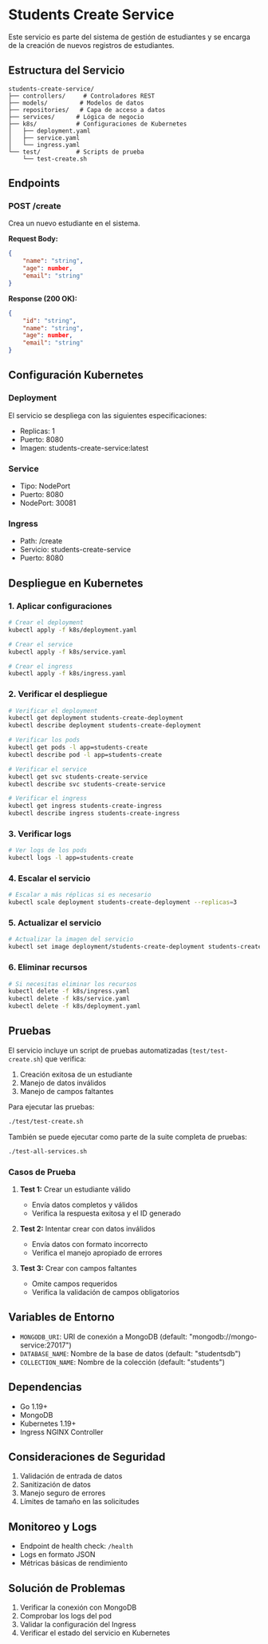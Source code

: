 # Students Create Service

Este servicio es parte del sistema de gestión de estudiantes y se encarga de la creación de nuevos registros de estudiantes.

## Estructura del Servicio

```
students-create-service/
├── controllers/     # Controladores REST
├── models/         # Modelos de datos
├── repositories/   # Capa de acceso a datos
├── services/      # Lógica de negocio
├── k8s/           # Configuraciones de Kubernetes
│   ├── deployment.yaml
│   ├── service.yaml
│   └── ingress.yaml
└── test/          # Scripts de prueba
    └── test-create.sh
```

## Endpoints

### POST /create
Crea un nuevo estudiante en el sistema.

**Request Body:**
```json
{
    "name": "string",
    "age": number,
    "email": "string"
}
```

**Response (200 OK):**
```json
{
    "id": "string",
    "name": "string",
    "age": number,
    "email": "string"
}
```

## Configuración Kubernetes

### Deployment
El servicio se despliega con las siguientes especificaciones:
- Replicas: 1
- Puerto: 8080
- Imagen: students-create-service:latest

### Service
- Tipo: NodePort
- Puerto: 8080
- NodePort: 30081

### Ingress
- Path: /create
- Servicio: students-create-service
- Puerto: 8080

## Despliegue en Kubernetes

### 1. Aplicar configuraciones
```bash
# Crear el deployment
kubectl apply -f k8s/deployment.yaml

# Crear el service
kubectl apply -f k8s/service.yaml

# Crear el ingress
kubectl apply -f k8s/ingress.yaml
```

### 2. Verificar el despliegue
```bash
# Verificar el deployment
kubectl get deployment students-create-deployment
kubectl describe deployment students-create-deployment

# Verificar los pods
kubectl get pods -l app=students-create
kubectl describe pod -l app=students-create

# Verificar el service
kubectl get svc students-create-service
kubectl describe svc students-create-service

# Verificar el ingress
kubectl get ingress students-create-ingress
kubectl describe ingress students-create-ingress
```

### 3. Verificar logs
```bash
# Ver logs de los pods
kubectl logs -l app=students-create
```

### 4. Escalar el servicio
```bash
# Escalar a más réplicas si es necesario
kubectl scale deployment students-create-deployment --replicas=3
```

### 5. Actualizar el servicio
```bash
# Actualizar la imagen del servicio
kubectl set image deployment/students-create-deployment students-create=students-create-service:nueva-version
```

### 6. Eliminar recursos
```bash
# Si necesitas eliminar los recursos
kubectl delete -f k8s/ingress.yaml
kubectl delete -f k8s/service.yaml
kubectl delete -f k8s/deployment.yaml
```

## Pruebas

El servicio incluye un script de pruebas automatizadas (`test/test-create.sh`) que verifica:

1. Creación exitosa de un estudiante
2. Manejo de datos inválidos
3. Manejo de campos faltantes

Para ejecutar las pruebas:
```bash
./test/test-create.sh
```

También se puede ejecutar como parte de la suite completa de pruebas:
```bash
./test-all-services.sh
```

### Casos de Prueba

1. **Test 1:** Crear un estudiante válido
   - Envía datos completos y válidos
   - Verifica la respuesta exitosa y el ID generado

2. **Test 2:** Intentar crear con datos inválidos
   - Envía datos con formato incorrecto
   - Verifica el manejo apropiado de errores

3. **Test 3:** Crear con campos faltantes
   - Omite campos requeridos
   - Verifica la validación de campos obligatorios

## Variables de Entorno

- `MONGODB_URI`: URI de conexión a MongoDB (default: "mongodb://mongo-service:27017")
- `DATABASE_NAME`: Nombre de la base de datos (default: "studentsdb")
- `COLLECTION_NAME`: Nombre de la colección (default: "students")

## Dependencias

- Go 1.19+
- MongoDB
- Kubernetes 1.19+
- Ingress NGINX Controller

## Consideraciones de Seguridad

1. Validación de entrada de datos
2. Sanitización de datos
3. Manejo seguro de errores
4. Límites de tamaño en las solicitudes

## Monitoreo y Logs

- Endpoint de health check: `/health`
- Logs en formato JSON
- Métricas básicas de rendimiento

## Solución de Problemas

1. Verificar la conexión con MongoDB
2. Comprobar los logs del pod
3. Validar la configuración del Ingress
4. Verificar el estado del servicio en Kubernetes 